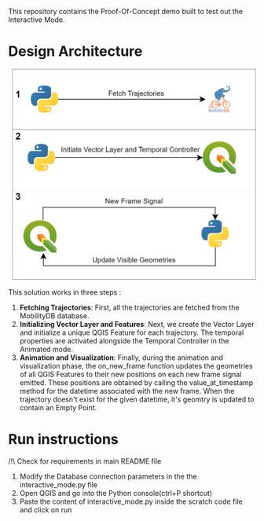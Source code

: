 This repository contains the Proof-Of-Concept demo built to test out the Interactive Mode.


# Design Architecture

![alt text](visuals/design_architecture.png)

This solution works in three steps :

1. **Fetching Trajectories**: First, all the trajectories are fetched from the MobilityDB database.
2. **Initializing Vector Layer and Features**: Next, we create the Vector
Layer and initialize a unique QGIS Feature for each trajectory. The temporal
properties are activated alongside the Temporal Controller in the Animated
mode.
3. **Animation and Visualization**: Finally, during the animation and visualization phase, the on_new_frame function updates the geometries of all
QGIS Features to their new positions on each new frame signal emitted.
These positions are obtained by calling the value_at_timestamp method for the datetime associated with the new frame. When the trajectory doesn't exist for the given datetime, it's geomtry is updated to contain an Empty Point.


# Run instructions

/!\\ Check for requirements in main README file 

1. Modify the Database connection parameters in the the interactive_mode.py file
2. Open QGIS and go into the Python console(ctrl+P shortcut)
3. Paste the content of interactive_mode.py inside the scratch code file and click on run




